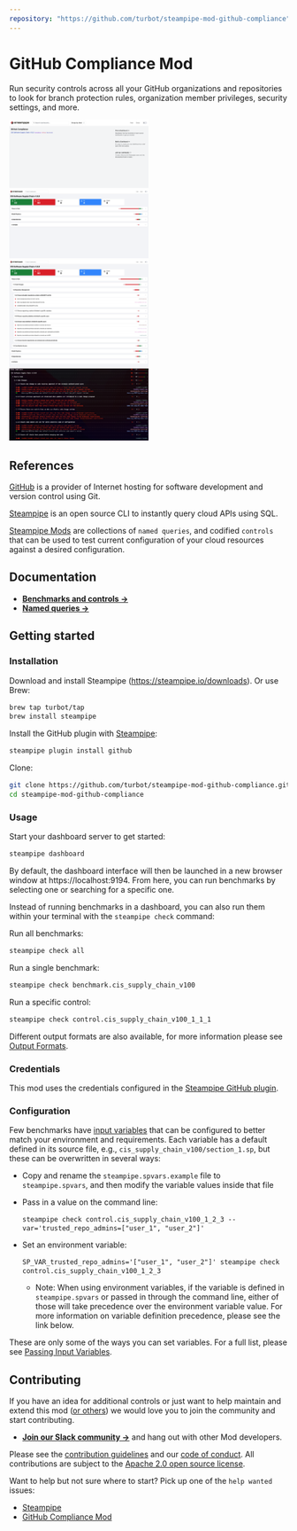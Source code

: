 ```yaml
---
repository: "https://github.com/turbot/steampipe-mod-github-compliance"
---
```


# GitHub Compliance Mod

Run security controls across all your GitHub organizations and repositories to look for branch protection rules, organization member privileges, security settings, and more.

<img src="https://raw.githubusercontent.com/turbot/steampipe-mod-github-compliance/staging-branchv0.2/docs/images/github_compliance_cis_v100_dashboard.png" width="50%" type="thumbnail"/>
<img src="https://raw.githubusercontent.com/turbot/steampipe-mod-github-compliance/staging-branchv0.2/docs/images/github_compliance_dashboard.png" width="50%" type="thumbnail"/>
<img src="https://raw.githubusercontent.com/turbot/steampipe-mod-github-compliance/staging-branchv0.2/docs/images/github_compliance_benchmark.png" width="50%" type="thumbnail"/>
<img src="https://raw.githubusercontent.com/turbot/steampipe-mod-github-compliance/staging-branchv0.2/docs/images/github_cis_v100_terminal.png" width="50%" type="thumbnail"/>

## References

[GitHub](https://github.com/) is a provider of Internet hosting for software development and version control using Git.

[Steampipe](https://steampipe.io) is an open source CLI to instantly query cloud APIs using SQL.

[Steampipe Mods](https://steampipe.io/docs/reference/mod-resources#mod) are collections of `named queries`, and codified `controls` that can be used to test current configuration of your cloud resources against a desired configuration.

## Documentation

- **[Benchmarks and controls →](https://hub.steampipe.io/mods/turbot/steampipe-mod-github-compliance/controls)**
- **[Named queries →](https://hub.steampipe.io/mods/turbot/steampipe-mod-github-compliance/queries)**

## Getting started

### Installation

Download and install Steampipe (https://steampipe.io/downloads). Or use Brew:

```sh
brew tap turbot/tap
brew install steampipe
```

Install the GitHub plugin with [Steampipe](https://steampipe.io):

```sh
steampipe plugin install github
```

Clone:

```sh
git clone https://github.com/turbot/steampipe-mod-github-compliance.git
cd steampipe-mod-github-compliance
```

### Usage

Start your dashboard server to get started:

```sh
steampipe dashboard
```

By default, the dashboard interface will then be launched in a new browser
window at https://localhost:9194. From here, you can run benchmarks by
selecting one or searching for a specific one.

Instead of running benchmarks in a dashboard, you can also run them within your
terminal with the `steampipe check` command:

Run all benchmarks:

```sh
steampipe check all
```

Run a single benchmark:

```sh
steampipe check benchmark.cis_supply_chain_v100
```

Run a specific control:

```sh
steampipe check control.cis_supply_chain_v100_1_1_1
```

Different output formats are also available, for more information please see
[Output Formats](https://steampipe.io/docs/reference/cli/check#output-formats).

### Credentials

This mod uses the credentials configured in the [Steampipe GitHub plugin](https://hub.steampipe.io/plugins/turbot/github).

### Configuration

Few benchmarks have [input variables](https://steampipe.io/docs/using-steampipe/mod-variables) that can be configured to better match your environment and requirements. Each variable has a default defined in its source file, e.g., `cis_supply_chain_v100/section_1.sp`, but these can be overwritten in several ways:

- Copy and rename the `steampipe.spvars.example` file to `steampipe.spvars`, and then modify the variable values inside that file
- Pass in a value on the command line:

  ```shell
  steampipe check control.cis_supply_chain_v100_1_2_3 --var='trusted_repo_admins=["user_1", "user_2"]'
  ```

- Set an environment variable:

  ```shell
  SP_VAR_trusted_repo_admins='["user_1", "user_2"]' steampipe check control.cis_supply_chain_v100_1_2_3
  ```

  - Note: When using environment variables, if the variable is defined in `steampipe.spvars` or passed in through the command line, either of those will take precedence over the environment variable value. For more information on variable definition precedence, please see the link below.

These are only some of the ways you can set variables. For a full list, please see [Passing Input Variables](https://steampipe.io/docs/using-steampipe/mod-variables#passing-input-variables).

## Contributing

If you have an idea for additional controls or just want to help maintain and extend this mod ([or others](https://github.com/topics/steampipe-mod)) we would love you to join the community and start contributing.

- **[Join our Slack community →](https://steampipe.io/community/join)** and hang out with other Mod developers.

Please see the [contribution guidelines](https://github.com/turbot/steampipe/blob/main/CONTRIBUTING.md) and our [code of conduct](https://github.com/turbot/steampipe/blob/main/CODE_OF_CONDUCT.md). All contributions are subject to the [Apache 2.0 open source license](https://github.com/turbot/steampipe-mod-github-compliance/blob/main/LICENSE).

Want to help but not sure where to start? Pick up one of the `help wanted` issues:

- [Steampipe](https://github.com/turbot/steampipe/labels/help%20wanted)
- [GitHub Compliance Mod](https://github.com/turbot/steampipe-mod-github-compliance/labels/help%20wanted)
